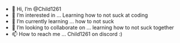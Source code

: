 - 👋 Hi, I’m @Child1261
- 👀 I’m interested in ... Learning how to not suck at coding
- 🌱 I’m currently learning ... how to not suck
- 💞️ I’m looking to collaborate on ... learning how to not suck together
- 📫 How to reach me ... Child1261 on discord :)


